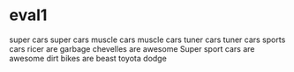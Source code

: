 # eval1
super cars
super cars
muscle cars
muscle cars
tuner cars
tuner cars
sports cars
ricer are garbage
chevelles are awesome
Super sport cars are awesome
dirt bikes are beast
toyota
dodge
